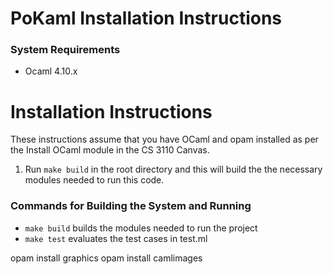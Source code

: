 # PoKaml Installation Instructions

### System Requirements
- Ocaml 4.10.x

# Installation Instructions
These instructions assume that you have OCaml and opam installed as per the
Install OCaml module in the CS 3110 Canvas.

1. Run `make build` in the root directory and this will build the the necessary
modules needed to run this code.

### Commands for Building the System and Running

- `make build` builds the modules needed to run the project
- `make test` evaluates the test cases in test.ml

opam install graphics
opam install camlimages